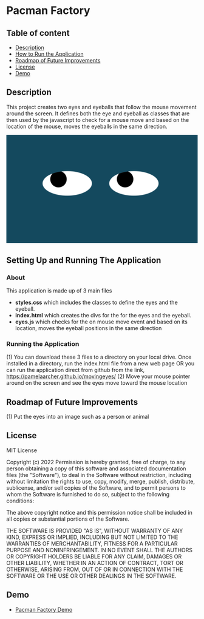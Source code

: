 # Pacman Factory

## Table of content

- [Description](#description)
- [How to Run the Application](#howtorun)
- [Roadmap of Future Improvements](#roadmap)
- [License](#license)
- [Demo](#demo)

## Description
This project creates two eyes and eyeballs that follow the mouse movement around the screen.  It defines both the eye and eyeball as classes that are then used by the javascript to check for a mouse move and based on the location of the mouse, moves the eyeballs in the same direction.

<img src="./images/RovingEyes.png">

## Setting Up and Running The Application

### About
This application is made up of 3 main files
  - <b>styles.css</b> which includes the classes to define the eyes and the eyeball.
  - <b>index.html</b> which creates the divs for the for the eyes and the eyeball.  
  - <b>eyes.js</b> which checks for the on mouse move event and based on its location,  moves the eyeball positions in the same direction

### Running the Application
 (1) You can download these 3 files to a directory on your local drive.  Once installed in a directory, run the index.html file from a new web page OR you can run the application direct from github from the link, https://pamelaarcher.github.io/movingeyes/
 (2) Move your mouse pointer around on the screen and see the eyes move toward the mouse location
 
## Roadmap of Future Improvements
 (1) Put the eyes into an image such as a person or animal

## License

MIT License

Copyright (c) 2022
Permission is hereby granted, free of charge, to any person obtaining a copy of this software and associated documentation files (the "Software"), to deal in the Software without restriction, including without limitation the rights to use, copy, modify, merge, publish, distribute, sublicense, and/or sell copies of the Software, and to permit persons to whom the Software is furnished to do so, subject to the following conditions:

The above copyright notice and this permission notice shall be included in all copies or substantial portions of the Software.

THE SOFTWARE IS PROVIDED "AS IS", WITHOUT WARRANTY OF ANY KIND, EXPRESS OR IMPLIED, INCLUDING BUT NOT LIMITED TO THE WARRANTIES OF MERCHANTABILITY, FITNESS FOR A PARTICULAR PURPOSE AND NONINFRINGEMENT. IN NO EVENT SHALL THE AUTHORS OR COPYRIGHT HOLDERS BE LIABLE FOR ANY CLAIM, DAMAGES OR OTHER LIABILITY, WHETHER IN AN ACTION OF CONTRACT, TORT OR OTHERWISE, ARISING FROM, OUT OF OR IN CONNECTION WITH THE SOFTWARE OR THE USE OR OTHER DEALINGS IN THE SOFTWARE.


## Demo

* [Pacman Factory Demo](https://pamelaarcher.github.io/addpacmen)

